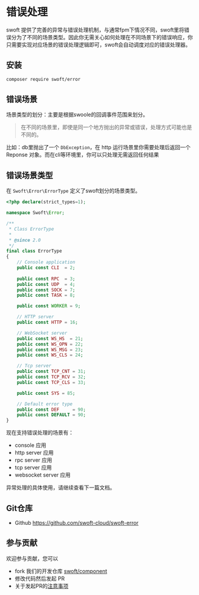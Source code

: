 # 错误处理

swoft 提供了完善的异常与错误处理机制，与通常fpm下情况不同，swoft里将错误分为了不同的场景类型。因此你无需关心如何处理在不同场景下的错误响应，你只需要实现对应场景的错误处理逻辑即可，swoft会自动调度对应的错误处理器。

## 安装

```bash
composer require swoft/error
```

## 错误场景

场景类型的划分：主要是根据swoole的回调事件范围来划分。

> 在不同的场景里，即使是同一个地方抛出的异常或错误，处理方式可能也是不同的。

比如：db里抛出了一个 `DbException`，在 http 运行场景里你需要处理后返回一个 Reponse 对象。而在cli等环境里，你可以只处理无需返回任何结果

## 错误场景类型

在 `Swoft\Error\ErrorType` 定义了swoft划分的场景类型。

```php
<?php declare(strict_types=1);

namespace Swoft\Error;

/**
 * Class ErrorType
 *
 * @since 2.0
 */
final class ErrorType
{
    // Console application
    public const CLI  = 2;
    
    public const RPC  = 3;
    public const UDP  = 4;
    public const SOCK = 7;
    public const TASK = 8;

    public const WORKER = 9;

    // HTTP server
    public const HTTP = 16;

    // WebSocket server
    public const WS_HS  = 21;
    public const WS_OPN = 22;
    public const WS_MSG = 23;
    public const WS_CLS = 24;

    // Tcp server
    public const TCP_CNT = 31;
    public const TCP_RCV = 32;
    public const TCP_CLS = 33;

    public const SYS = 85;

    // Default error type
    public const DEF     = 90;
    public const DEFAULT = 90;
}
```

现在支持错误处理的场景有：

- console 应用
- http server 应用
- rpc server 应用
- tcp server 应用
- websocket server 应用

异常处理的具体使用，请继续查看下一篇文档。

## Git仓库

- Github https://github.com/swoft-cloud/swoft-error

## 参与贡献

欢迎参与贡献，您可以

- fork 我们的开发仓库 [swoft/component](https://github.com/swoft-cloud/swoft-component)
- 修改代码然后发起 PR
- 关于发起PR的[注意事项](https://github.com/swoft-cloud/swoft/issues/829)
